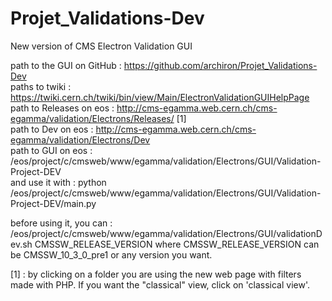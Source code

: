 # Projet_Validations-Dev
New version of CMS Electron Validation GUI

path to the GUI on GitHub : https://github.com/archiron/Projet_Validations-Dev <br>
paths to twiki : https://twiki.cern.ch/twiki/bin/view/Main/ElectronValidationGUIHelpPage <br>
path to Releases on eos : http://cms-egamma.web.cern.ch/cms-egamma/validation/Electrons/Releases/ [1] <br>
path to Dev on eos : http://cms-egamma.web.cern.ch/cms-egamma/validation/Electrons/Dev <br>
path to GUI on eos : /eos/project/c/cmsweb/www/egamma/validation/Electrons/GUI/Validation-Project-DEV <br>
and use it with : python /eos/project/c/cmsweb/www/egamma/validation/Electrons/GUI/Validation-Project-DEV/main.py <br>

before using it, you can : <br>
/eos/project/c/cmsweb/www/egamma/validation/Electrons/GUI/validationDev.sh CMSSW_RELEASE_VERSION where CMSSW_RELEASE_VERSION can be CMSSW_10_3_0_pre1 or any version you want.

[1] : by clicking on a folder you are using the new web page with filters made with PHP. If you want the "classical" view, click on 'classical view'.  <br>
